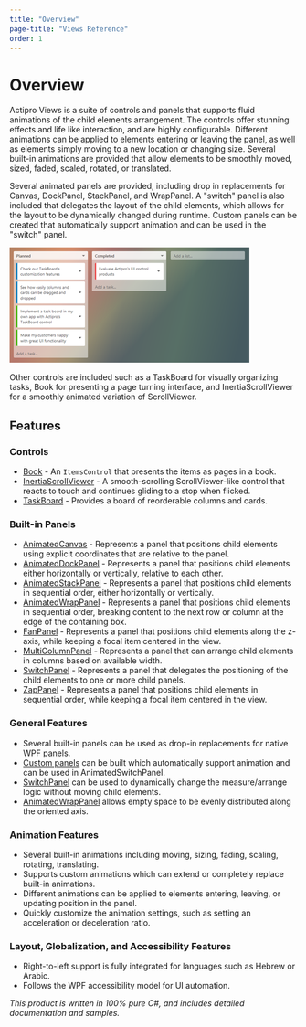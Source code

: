 ```yaml
---
title: "Overview"
page-title: "Views Reference"
order: 1
---
```

# Overview

Actipro Views is a suite of controls and panels that supports fluid animations of the child elements arrangement.  The controls offer stunning effects and life like interaction, and are highly configurable.  Different animations can be applied to elements entering or leaving the panel, as well as elements simply moving to a new location or changing size.  Several built-in animations are provided that allow elements to be smoothly moved, sized, faded, scaled, rotated, or translated.

Several animated panels are provided, including drop in replacements for Canvas, DockPanel, StackPanel, and WrapPanel.  A "switch" panel is also included that delegates the layout of the child elements, which allows for the layout to be dynamically changed during runtime.  Custom panels can be created that automatically support animation and can be used in the "switch" panel.

![Screenshot](images/taskboard-task-planning.png)

Other controls are included such as a TaskBoard for visually organizing tasks, Book for presenting a page turning interface, and InertiaScrollViewer for a smoothly animated variation of ScrollViewer.

## Features

### Controls

- [Book](controls/book.md) - An `ItemsControl` that presents the items as pages in a book.
- [InertiaScrollViewer](controls/inertia-scroll-viewer.md) - A smooth-scrolling ScrollViewer-like control that reacts to touch and continues gliding to a stop when flicked.
- [TaskBoard](controls/taskboard.md) - Provides a board of reorderable columns and cards.

### Built-in Panels

- [AnimatedCanvas](panels/animatedcanvas.md) - Represents a panel that positions child elements using explicit coordinates that are relative to the panel.
- [AnimatedDockPanel](panels/animateddockpanel.md) - Represents a panel that positions child elements either horizontally or vertically, relative to each other.
- [AnimatedStackPanel](panels/animatedstackpanel.md) - Represents a panel that positions child elements in sequential order, either horizontally or vertically.
- [AnimatedWrapPanel](panels/animatedwrappanel.md) - Represents a panel that positions child elements in sequential order, breaking content to the next row or column at the edge of the containing box.
- [FanPanel](panels/fanpanel.md) - Represents a panel that positions child elements along the z-axis, while keeping a focal item centered in the view.
- [MultiColumnPanel](panels/multicolumnpanel.md) - Represents a panel that can arrange child elements in columns based on available width.
- [SwitchPanel](panels/switchpanel.md) - Represents a panel that delegates the positioning of the child elements to one or more child panels.
- [ZapPanel](panels/zappanel.md) - Represents a panel that positions child elements in sequential order, while keeping a focal item centered in the view.

### General Features

- Several built-in panels can be used as drop-in replacements for native WPF panels.
- [Custom panels](panels/building-a-custom-panel.md) can be built which automatically support animation and can be used in AnimatedSwitchPanel.
- [SwitchPanel](panels/switchpanel.md) can be used to dynamically change the measure/arrange logic without moving child elements.
- [AnimatedWrapPanel](panels/animatedwrappanel.md) allows empty space to be evenly distributed along the oriented axis.

### Animation Features

- Several built-in animations including moving, sizing, fading, scaling, rotating, translating.
- Supports custom animations which can extend or completely replace built-in animations.
- Different animations can be applied to elements entering, leaving, or updating position in the panel.
- Quickly customize the animation settings, such as setting an acceleration or deceleration ratio.

### Layout, Globalization, and Accessibility Features

- Right-to-left support is fully integrated for languages such as Hebrew or Arabic.
- Follows the WPF accessibility model for UI automation.

*This product is written in 100% pure C#, and includes detailed documentation and samples.*
